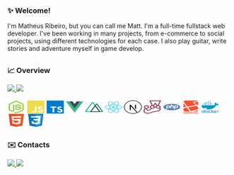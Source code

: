 ### ✨ Welcome!

I'm Matheus Ribeiro, but you can call me Matt. I'm a full-time fullstack web developer. I've been working in many projects, from e-commerce to social projects, using different technologies for each case. I also play guitar, write stories and adventure myself in game develop.

##
  
### 📈 Overview
<div dstyle="display: inline_block">
  <a href="https://github.com/matheus-rib">
    <img height="180em" src="https://github-readme-stats.vercel.app/api?username=matheus-rib&theme=tokyonight&text_color=FFFFFF&show_icons=true&include_all_commits=true&count_private=true"/>
    <img height="180em" src="https://github-readme-stats.vercel.app/api/top-langs/?username=matheus-rib&layout=compact&langs_count=4&theme=tokyonight&text_color=FFFFFF"/>
  </a>
</div>
  
<div style="display: inline_block">
  <br/>
  <img align="center" title="NodeJS" alt="NodeJS" height="30" width="40" src="https://raw.githubusercontent.com/devicons/devicon/master/icons/nodejs/nodejs-plain.svg"/>
  <img align="center" title="JS" alt="JS" height="30" width="40" src="https://raw.githubusercontent.com/devicons/devicon/master/icons/javascript/javascript-plain.svg"/>
  <img align="center" title="TS" alt="TS" height="30" width="40" src="https://raw.githubusercontent.com/devicons/devicon/master/icons/typescript/typescript-plain.svg"/>
  <img align="center" title="VueJS" alt="VueJS" height="30" width="40" src="https://raw.githubusercontent.com/devicons/devicon/master/icons/vuejs/vuejs-original.svg"/>
  <img align="center" title="NuxtJS" alt="NuxtJS" height="30" width="40" src="https://raw.githubusercontent.com/devicons/devicon/master/icons/nuxtjs/nuxtjs-original.svg"/>
  <img align="center" title="React" alt="React" height="30" width="40" src="https://raw.githubusercontent.com/devicons/devicon/master/icons/react/react-original.svg"/>
  <img align="center" title="NextJS" alt="NextJS" height="30" width="40" src="https://raw.githubusercontent.com/devicons/devicon/master/icons/nextjs/nextjs-line.svg"/>
  <img align="center" title="Jest" alt="Jest" height="30" width="40" src="https://raw.githubusercontent.com/devicons/devicon/master/icons/jest/jest-plain.svg"/>
  <img align="center" title="PHP" alt="PHP" height="30" width="40" src="https://raw.githubusercontent.com/devicons/devicon/master/icons/php/php-plain.svg"/>
  <img align="center" title="Laravel" alt="Laravel" height="30" width="40" src="https://raw.githubusercontent.com/devicons/devicon/master/icons/laravel/laravel-plain-wordmark.svg"/>
  <img align="center" title="Docker" alt="Docker" height="30" width="40" src="https://raw.githubusercontent.com/devicons/devicon/master/icons/docker/docker-plain-wordmark.svg"/>
  <img align="center" title="HTML" alt="HTML" height="30" width="40" src="https://raw.githubusercontent.com/devicons/devicon/master/icons/html5/html5-original.svg"/>
  <img align="center" title="CSS" alt="CSS" height="30" width="40" src="https://raw.githubusercontent.com/devicons/devicon/master/icons/css3/css3-original.svg"/>
</div>

##

### ✉️ Contacts
<a href="https://www.linkedin.com/in/matheus-ribeiro-8b9b7615b/" target="_blank">
  <img src="https://img.shields.io/badge/-LinkedIn-%230077B5?style=for-the-badge&logo=linkedin&logoColor=white"/>
</a> 
<a href="mailto:matt.ribeirodev@gmail.com" target="_blank">
  <img src="https://img.shields.io/badge/Gmail-D14836?style=for-the-badge&logo=gmail&logoColor=white"/>
</a>
